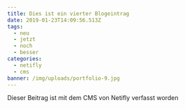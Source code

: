 ```yaml
---
title: Dies ist ein vierter Blogeintrag
date: 2019-01-23T14:09:56.513Z
tags:
  - neu
  - jetzt
  - noch
  - besser
categories:
  - netifly
  - cms
banner: /img/uploads/portfolio-9.jpg
---
```

Dieser Beitrag ist mit dem CMS von Netifly verfasst worden
